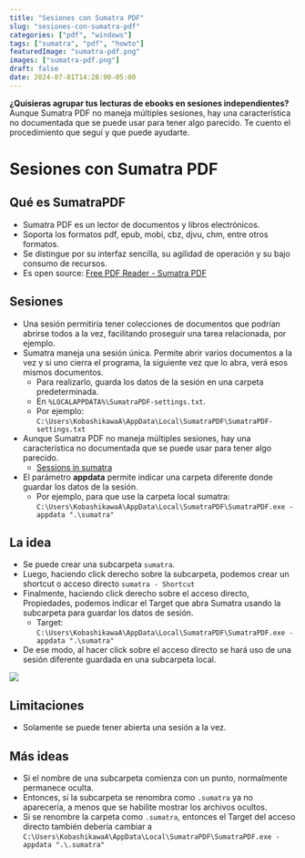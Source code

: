 ```yaml
---
title: "Sesiones con Sumatra PDF"
slug: "sesiones-con-sumatra-pdf"
categories: ["pdf", "windows"]
tags: ["sumatra", "pdf", "howto"]
featuredImage: "sumatra-pdf.png"
images: ["sumatra-pdf.png"]
draft: false
date: 2024-07-01T14:28:00-05:00
---
```

**¿Quisieras agrupar tus lecturas de ebooks en sesiones independientes?**
Aunque Sumatra PDF no maneja múltiples sesiones, hay una característica no documentada que se puede usar para tener algo parecido. Te cuento el procedimiento que seguí y que puede ayudarte.

<!--more-->

# Sesiones con Sumatra PDF

## Qué es SumatraPDF

- Sumatra PDF es un lector de documentos y libros electrónicos.
- Soporta los formatos pdf, epub, mobi, cbz, djvu, chm, entre otros formatos.
- Se distingue por su interfaz sencilla, su agilidad de operación y su bajo consumo de recursos.
- Es open source: [Free PDF Reader - Sumatra PDF](https://www.sumatrapdfreader.org/free-pdf-reader)

## Sesiones

- Una sesión permitiría tener colecciones de documentos que podrían abrirse todos a la vez, facilitando proseguir una tarea relacionada, por ejemplo.
- Sumatra maneja una sesión única. Permite abrir varios documentos a la vez y si uno cierra el programa, la siguiente vez que lo abra, verá esos mismos documentos.
	- Para realizarlo, guarda los datos de la sesión en una carpeta predeterminada.
	- En `%LOCALAPPDATA%\SumatraPDF-settings.txt`.
	- Por ejemplo: `C:\Users\KobashikawaA\AppData\Local\SumatraPDF\SumatraPDF-settings.txt`
- Aunque Sumatra PDF no maneja múltiples sesiones, hay una característica no documentada que se puede usar para tener algo parecido.
	- [Sessions in sumatra](https://forum.sumatrapdfreader.org/t/sessions-in-sumatra/1272)
- El parámetro **appdata** permite indicar una carpeta diferente donde guardar los datos de la sesión.
	- Por ejemplo, para que use la carpeta local sumatra: `C:\Users\KobashikawaA\AppData\Local\SumatraPDF\SumatraPDF.exe -appdata ".\sumatra"`

## La idea

- Se puede crear una subcarpeta `sumatra`. 
- Luego, haciendo click derecho sobre la subcarpeta, podemos crear un shortcut o acceso directo `sumatra - Shortcut`
- Finalmente, haciendo click derecho sobre el acceso directo, Propiedades, podemos indicar el Target que abra Sumatra usando la subcarpeta para guardar los datos de sesión.
	- Target: `C:\Users\KobashikawaA\AppData\Local\SumatraPDF\SumatraPDF.exe -appdata ".\sumatra"`
- De ese modo, al hacer click sobre el acceso directo se hará uso de una sesión diferente guardada en una subcarpeta local.

![](20240701-sumatra-sessions.png)

## Limitaciones

- Solamente se puede tener abierta una sesión a la vez.

## Más ideas

- Si el nombre de una subcarpeta comienza con un punto, normalmente permanece oculta.
- Entonces, si la subcarpeta se renombra como `.sumatra` ya no aparecería, a menos que se habilite mostrar los archivos ocultos.
- Si se renombre la carpeta como `.sumatra`, entonces el Target del acceso directo también debería cambiar a `C:\Users\KobashikawaA\AppData\Local\SumatraPDF\SumatraPDF.exe -appdata ".\.sumatra"`